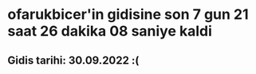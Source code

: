 # ofarukbicer'in gidisine son 7 gun 21 saat 26 dakika 08 saniye kaldi

## Gidis tarihi: 30.09.2022 :(